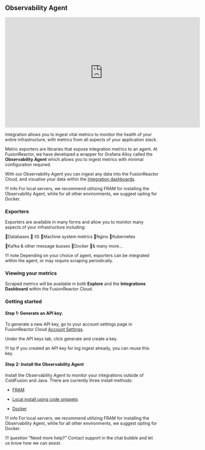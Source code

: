 ## Observability Agent

<iframe src="https://player.vimeo.com/video/838717805?h=1cb026ba2f" width="640" height="363" frameborder="0" allow="autoplay; fullscreen" allowfullscreen></iframe>

Integration allows you to ingest vital metrics to monitor the health of your entire infrastructure, with metrics from all aspects of your application stack.

Metric exporters are libraries that expose integration metrics to an agent. At FusionReactor, we have developed a wrapper for Grafana Alloy called the **Observability Agent** which allows you to ingest metrics with minimal configuration required. 


With our Observability Agent you can ingest any data into the FusionReactor Cloud, and visualise your data within the [Integration dashboards](/frdocs/Data-insights/Features/dashboards/#integration-dashboards).

!!! info
    For local servers, we recommend utilizing FRAM for installing the Observability Agent, while for all other environments, we suggest opting for Docker.

### Exporters

Exporters are available in many forms and allow you to monitor many aspects of your infrastructure including:

🔸Databases 🔸 IIS 🔸Machine system metrics 🔸Nginx 🔸Kubernetes

🔸Kafka & other message busses 🔸Docker 🔸& many more...


!!! note
    Depending on your choice of agent, exporters can be integrated within the agent, or may require scraping periodically.



### Viewing your metrics
Scraped metrics will be available in both **Explore** and the **Integrations Dashboard** within the FusionReactor Cloud.

### Getting started


#### **Step 1**: Generate an API key. 


To generate a new API key, go to your account settings page in FusionReactor Cloud [Account Settings](https://app.fusionreactor.io/account/settings). 

Under the API keys tab, click generate and create a key.

!!! tip
    If you created an API key for log ingest already, you can reuse this key.

#### **Step 2**: Install the Observability Agent

Install the Observability Agent to monitor your integrations outside of ColdFusion and Java. 
There are currently three install methods:

* [FRAM](/frdocs/Monitor-your-data/Observability-agent/Installation/FRAM/)

* [Local install using code snippets](/frdocs/Monitor-your-data/Observability-agent/Installation/Snippets/)

* [Docker](/frdocs/Monitor-your-data/Observability-agent/Installation/Docker/) 

!!! info
    For local servers, we recommend utilizing FRAM for installing the Observability Agent, while for all other environments, we suggest opting for Docker.



!!! question "Need more help?"
    Contact support in the chat bubble and let us know how we can assist.